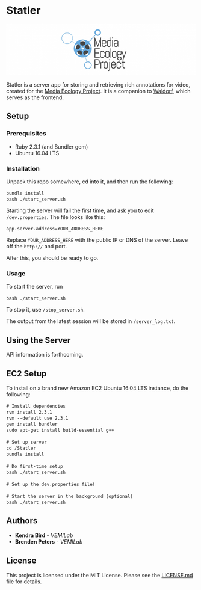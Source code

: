 # Statler

![Media Ecology Project Image](/media/mep-banner.png)

Statler is a server app for storing and retrieving rich annotations for video, created for the [Media Ecology Project](https://sites.dartmouth.edu/mediaecology/). It is a companion to [Waldorf](https://github.com/seieibob/Waldorf), which serves as the frontend.

## Setup

### Prerequisites

* Ruby 2.3.1 (and Bundler gem)
* Ubuntu 16.04 LTS

### Installation

Unpack this repo somewhere, cd into it, and then run the following:

```
bundle install
bash ./start_server.sh
```

Starting the server will fail the first time, and ask you to edit `/dev.properties`. The file looks like this:

```
app.server.address=YOUR_ADDRESS_HERE
```

Replace `YOUR_ADDRESS_HERE` with the public IP or DNS of the server. Leave off the `http://` and port.

After this, you should be ready to go.

### Usage

To start the server, run
```
bash ./start_server.sh
```

To stop it, use `/stop_server.sh`.

The output from the latest session will be stored in `/server_log.txt`.

## Using the Server

API information is forthcoming.

## EC2 Setup
To install on a brand new Amazon EC2 Ubuntu 16.04 LTS instance, do the following:
```
# Install dependencies
rvm install 2.3.1
rvm --default use 2.3.1
gem install bundler
sudo apt-get install build-essential g++

# Set up server
cd /Statler
bundle install

# Do first-time setup
bash ./start_server.sh

# Set up the dev.properties file!

# Start the server in the background (optional)
bash ./start_server.sh
```

## Authors

* **Kendra Bird** - *VEMILab*
* **Brenden Peters** - *VEMILab*

## License

This project is licensed under the MIT License. Please see the [LICENSE.md](/LICENSE.md) file for details.